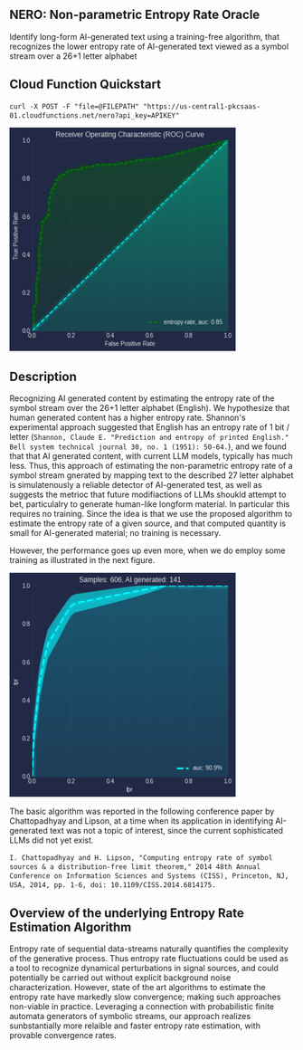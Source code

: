 ## NERO: Non-parametric Entropy Rate Oracle

Identify long-form AI-generated text using a training-free algorithm, that recognizes the
lower entropy rate of AI-generated text viewed as a symbol stream over a 26+1 letter alphabet

## Cloud Function Quickstart

```
curl -X POST -F "file=@FILEPATH" "https://us-central1-pkcsaas-01.cloudfunctions.net/nero?api_key=APIKEY"
```

<img src="roc-entropy.png" alt="AI Human" width="400" >
 
## Description

Recognizing AI generated content by estimating the entropy rate of the symbol stream over the 26+1 letter alphabet (English).
We hypothesize that human generated content has a higher entropy rate. Shannon's experimental approach suggested that English has
an entropy rate of 1 bit / letter (`Shannon, Claude E. "Prediction and entropy of printed English." Bell system technical journal 30, no. 1 (1951): 50-64.`), and we found that  that AI generated content, with current LLM models, typically has much less. Thus, this approach of estimating the non-parametric entropy rate of a symbol stream gnerated by mapping text to the described 27 letter alphabet is simulatenously a reliable detector of AI-generated test, as well as suggests the metrioc that future modifiactions of LLMs shoukld attempt to bet, particulalry to generate human-like longform material. In particular this requires no training. Since the idea is that we use the proposed algorithm to estimate the entropy rate of a given source, and that computed quantity is small for AI-generated material; no training is necessary.


However, the performance goes up even more, when we do employ some training as illustrated in the next figure.

<img src="roc-classifier.png" alt="AI Human" width="400">

The basic algorithm was reported in the following conference paper by Chattopadhyay and Lipson, at a time when its application in identifying AI-generated text  was
not a topic of interest, since the current sophisticated LLMs did not yet exist.


```
I. Chattopadhyay and H. Lipson, "Computing entropy rate of symbol sources & a distribution-free limit theorem," 2014 48th Annual Conference on Information Sciences and Systems (CISS), Princeton, NJ, USA, 2014, pp. 1-6, doi: 10.1109/CISS.2014.6814175.
```

## Overview of the underlying Entropy Rate Estimation Algorithm

Entropy rate of sequential data-streams naturally quantifies the complexity of the generative process. Thus entropy rate fluctuations could be used as a tool to recognize dynamical perturbations in signal sources, and could potentially be carried out without explicit background noise characterization. However, state of the art algorithms to estimate the entropy rate have markedly slow convergence; making such  approaches non-viable in practice. Leveraging a connection with probabilistic finite automata generators of symbolic streams, our approach realizes sunbstantially more relaible and faster entropy rate estimation, with provable convergence rates.